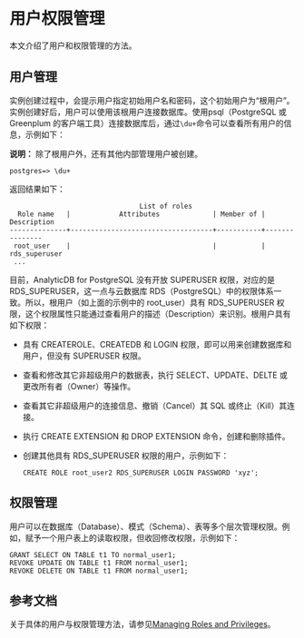 # 用户权限管理

本文介绍了用户和权限管理的方法。

## 用户管理

实例创建过程中，会提示用户指定初始用户名和密码，这个初始用户为“根用户”。实例创建好后，用户可以使用该根用户连接数据库。使用psql（PostgreSQL 或 Greenplum 的客户端工具）连接数据库后，通过`\du+`命令可以查看所有用户的信息，示例如下：

**说明：** 除了根用户外，还有其他内部管理用户被创建。

```
postgres=> \du+
```

返回结果如下：

```
                                List of roles
  Role name   |            Attributes             | Member of |  Description
--------------+-----------------------------------+-----------+---------------
 root_user    |                                   |           | rds_superuser
 ...
```

目前，AnalyticDB for PostgreSQL 没有开放 SUPERUSER 权限，对应的是 RDS\_SUPERUSER，这一点与云数据库 RDS（PostgreSQL）中的权限体系一致。所以，根用户（如上面的示例中的 root\_user）具有 RDS\_SUPERUSER 权限，这个权限属性只能通过查看用户的描述（Description）来识别。根用户具有如下权限：

-   具有 CREATEROLE、CREATEDB 和 LOGIN 权限，即可以用来创建数据库和用户，但没有 SUPERUSER 权限。

-   查看和修改其它非超级用户的数据表，执行 SELECT、UPDATE、DELTE 或更改所有者（Owner）等操作。

-   查看其它非超级用户的连接信息、撤销（Cancel）其 SQL 或终止（Kill）其连接。

-   执行 CREATE EXTENSION 和 DROP EXTENSION 命令，创建和删除插件。

-   创建其他具有 RDS\_SUPERUSER 权限的用户，示例如下：

    ```
    CREATE ROLE root_user2 RDS_SUPERUSER LOGIN PASSWORD 'xyz';
    ```


## 权限管理

用户可以在数据库（Database）、模式（Schema）、表等多个层次管理权限。例如，赋予一个用户表上的读取权限，但收回修改权限，示例如下：

```
GRANT SELECT ON TABLE t1 TO normal_user1;
REVOKE UPDATE ON TABLE t1 FROM normal_user1;
REVOKE DELETE ON TABLE t1 FROM normal_user1;
```

## 参考文档

关于具体的用户与权限管理方法，请参见[Managing Roles and Privileges](https://gpdb.docs.pivotal.io/43330/admin_guide/roles_privs.html)。

